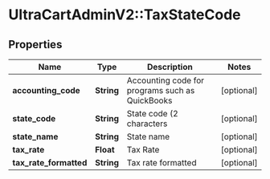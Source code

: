 # UltraCartAdminV2::TaxStateCode

## Properties
Name | Type | Description | Notes
------------ | ------------- | ------------- | -------------
**accounting_code** | **String** | Accounting code for programs such as QuickBooks | [optional] 
**state_code** | **String** | State code (2 characters | [optional] 
**state_name** | **String** | State name | [optional] 
**tax_rate** | **Float** | Tax Rate | [optional] 
**tax_rate_formatted** | **String** | Tax rate formatted | [optional] 


